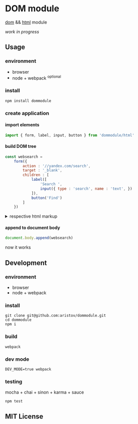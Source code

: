 # DOM module

<!--
todo links: dist, dist global, spec, repl, test, documentation
-->

[dom](http://dom.spec.whatwg.org)
&&
[html](http://html.spec.whatwg.org)
module

<em>work in progress</em>

## Usage

### environment

 - browser
 - node + webpack <sup>optional</sup>

### install

```
npm install dommodule
```

### create application

#### import elements
```js
import { form, label, input, button } from 'dommodule/html'
```

#### build DOM tree
```js
const websearch = 
    form({
        action : '//yandex.com/search',
        target : '_blank',
        children : [
            label([
                'Search ',
                input({ type : 'search', name : 'text', })
            ]),
            button('Find')
        ]
    })
```

<details>
<summary>respective html markup</summary>
<!--now `websearch` DOM structure is respective to this markup-->
```html
<form action=//yandex.com/search target=_blank>
    <label>
        Search 
        <input type=search name=text>
    </label>
    <button>Find</button>
</form>
```
</details>

#### append to document body
```js
document.body.append(websearch)
```

now it works

## Development

### environment

 - browser
 - node + webpack

### install

```
git clone git@github.com:aristov/dommodule.git
cd dommodule
npm i
```

### build

```
webpack
```

### dev mode

```
DEV_MODE=true webpack
```

### testing

mocha + chai + sinon + karma + sauce

```
npm test
```

## MIT License
